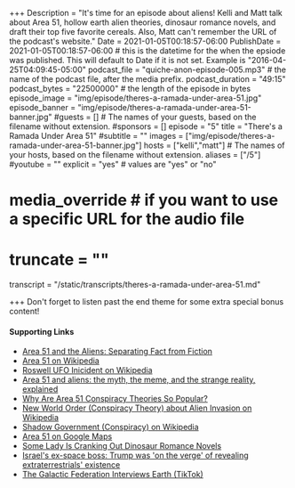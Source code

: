 +++
Description = "It's time for an episode about aliens! Kelli and Matt talk about Area 51, hollow earth alien theories, dinosaur romance novels, and draft their top five favorite cereals. Also, Matt can't remember the URL of the podcast's website."
Date = 2021-01-05T00:18:57-06:00
PublishDate = 2021-01-05T00:18:57-06:00 # this is the datetime for the when the epsiode was published. This will default to Date if it is not set. Example is "2016-04-25T04:09:45-05:00"
podcast_file = "quiche-anon-episode-005.mp3" # the name of the podcast file, after the media prefix.
podcast_duration = "49:15"
podcast_bytes = "22500000" # the length of the episode in bytes
episode_image = "img/episode/theres-a-ramada-under-area-51.jpg"
episode_banner = "img/episode/theres-a-ramada-under-area-51-banner.jpg"
#guests = [] # The names of your guests, based on the filename without extension.
#sponsors = []
episode = "5"
title = "There's a Ramada Under Area 51"
#subtitle = ""
images = ["img/episode/theres-a-ramada-under-area-51-banner.jpg"]
hosts = ["kelli","matt"] # The names of your hosts, based on the filename without extension.
aliases = ["/5"]
#youtube = ""
explicit = "yes" # values are "yes" or "no"
# media_override # if you want to use a specific URL for the audio file
# truncate = ""
transcript = "/static/transcripts/theres-a-ramada-under-area-51.md"

+++
Don't forget to listen past the end theme for some extra special bonus content!

#### Supporting Links

- [Area 51 and the Aliens: Separating Fact from Fiction](http://content.time.com/time/specials/packages/article/0,28804,1860871_1860876_1861006,00.html)
- [Area 51 on Wikipedia](https://en.wikipedia.org/wiki/Area_51)
- [Roswell UFO Inicident on Wikipedia](https://en.wikipedia.org/wiki/Roswell_UFO_incident)
- [Area 51 and aliens: the myth, the meme, and the strange reality, explained](https://www.vox.com/2019/9/19/20857221/storm-area-51-aliens-ufos-meme-myth-lore-history-bob-lazar-explained)
- [Why Are Area 51 Conspiracy Theories So Popular?](https://time.com/5637612/area-51-psychology/)
- [New World Order (Conspiracy Theory) about Alien Invasion on Wikipedia](https://en.wikipedia.org/wiki/New_World_Order_(conspiracy_theory)#Alien_invasion)
- [Shadow Government (Conspiracy) on Wikipedia](https://en.wikipedia.org/wiki/Shadow_government_(conspiracy))
- [Area 51 on Google Maps](https://www.google.com/maps/place/Area+51,+NV/@37.2430548,-115.7930198,3a,126.7y,90t/data=!3m8!1e2!3m6!1sAF1QipOaStjHY4Slb59H8bYVnBe2H2Wzu3XU4f9-GVs2!2e10!3e12!6shttps:%2F%2Flh5.googleusercontent.com%2Fp%2FAF1QipOaStjHY4Slb59H8bYVnBe2H2Wzu3XU4f9-GVs2%3Dw180-h86-k-no!7i540!8i257!4m5!3m4!1s0x80b81baaba3e8c81:0x970427e38e6237ae!8m2!3d37.2430548!4d-115.7930198)
- [Some Lady Is Cranking Out Dinosaur Romance Novels](https://geekologie.com/2013/09/some-lady-is-cranking-out-dinosaur-roman.php)
- [Israel's ex-space boss: Trump was 'on the verge' of revealing extraterrestrials' existence](https://thehill.com/homenews/news/529300-israels-ex-space-boss-trump-was-on-the-verge-of-revealing-extraterrestrials)
- [The Galactic Federation Interviews Earth (TikTok)](https://www.tiktok.com/@vinn_ayy/video/6908485885524806917?sender_device=pc&sender_web_id=6914117492572292614&is_from_webapp=v2)
